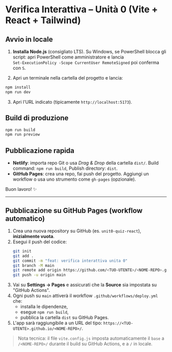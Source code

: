 # Verifica Interattiva – Unità 0 (Vite + React + Tailwind)

## Avvio in locale
1. **Installa Node.js** (consigliato LTS). Su Windows, se PowerShell blocca gli script: apri PowerShell come amministratore e lancia  
   `Set-ExecutionPolicy -Scope CurrentUser RemoteSigned` poi conferma con `S`.

2. Apri un terminale nella cartella del progetto e lancia:

```bash
npm install
npm run dev
```
3. Apri l'URL indicato (tipicamente `http://localhost:5173`).

## Build di produzione
```bash
npm run build
npm run preview
```

## Pubblicazione rapida
- **Netlify**: importa repo Git o usa *Drag & Drop* della cartella `dist/`. Build command: `npm run build`, Publish directory: `dist`.
- **GitHub Pages**: crea una repo, fai push del progetto. Aggiungi un workflow o usa uno strumento come `gh-pages` (opzionale).

Buon lavoro! ✨

---

## Pubblicazione su **GitHub Pages** (workflow automatico)
1. Crea una nuova repository su GitHub (es. `unit0-quiz-react`), **inizialmente vuota**.
2. Esegui il push del codice:
   ```bash
   git init
   git add .
   git commit -m "feat: verifica interattiva unita 0"
   git branch -M main
   git remote add origin https://github.com/<TUO-UTENTE>/<NOME-REPO>.git
   git push -u origin main
   ```
3. Vai su **Settings → Pages** e assicurati che la **Source** sia impostata su "GitHub Actions".
4. Ogni push su `main` attiverà il workflow `.github/workflows/deploy.yml` che:
   - installa le dipendenze,
   - esegue `npm run build`,
   - pubblica la cartella `dist` su GitHub Pages.
5. L'app sarà raggiungibile a un URL del tipo: `https://<TUO-UTENTE>.github.io/<NOME-REPO>/`.

> Nota tecnica: il file `vite.config.js` imposta automaticamente il `base` a `/<NOME-REPO>/` durante il build su GitHub Actions, e a `/` in locale.
